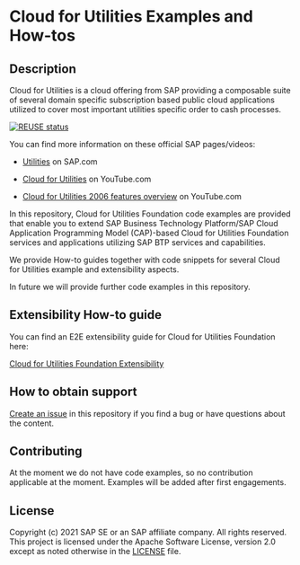 # Cloud for Utilities Examples and How-tos

## Description

Cloud for Utilities is a cloud offering from SAP providing a composable suite of several domain specific subscription based public cloud applications utilized to cover most important utilities specific order to cash processes.

[![REUSE status](https://api.reuse.software/badge/github.com/SAP-samples/cloud-for-utilities-foundation-samples)](https://api.reuse.software/info/github.com/SAP-samples/cloud-for-utilities-foundation-samples)

You can find more information on these official SAP pages/videos:

* [Utilities](https://www.sap.com/industries/energy-utilities.html) on SAP.com

* [Cloud for Utilities](https://www.youtube.com/watch?v=IhrxNraAfFE) on YouTube.com

* [Cloud for Utilities 2006 features overview](https://www.youtube.com/watch?v=2gaFVvedA8M) on YouTube.com

In this repository, Cloud for Utilities Foundation code examples are provided that enable you to extend SAP Business Technology Platform/SAP Cloud Application Programming Model (CAP)-based Cloud for Utilities Foundation services and applications utilizing SAP BTP services and capabilities.

We provide How-to guides together with code snippets for several Cloud for Utilities example and extensibility aspects.

In future we will provide further code examples in this repository.

## Extensibility How-to guide

You can find an E2E extensibility guide for Cloud for Utilities Foundation here:

[Cloud for Utilities Foundation Extensibility](https://sap-samples.github.io/cloud-for-utilities-foundation-samples/Overview/)

## How to obtain support

[Create an issue](https://SAP-samples/cloud-for-utilities-foundation-samples/issues) in this repository if you find a bug or have questions about the content.
 

## Contributing

At the moment we do not have code examples, so no contribution applicable at the moment. Examples will be added after first engagements.

## License
Copyright (c) 2021 SAP SE or an SAP affiliate company. All rights reserved. This project is licensed under the Apache Software License, version 2.0 except as noted otherwise in the [LICENSE](LICENSES/Apache-2.0.txt) file.
